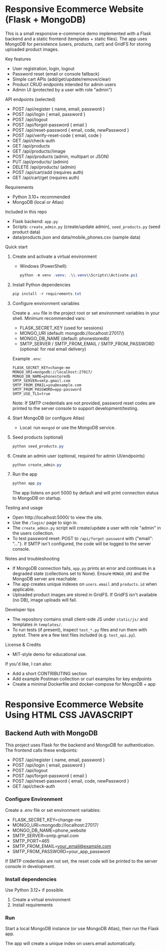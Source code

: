 # Responsive Ecommerce Website (Flask + MongoDB)

This is a small responsive e-commerce demo implemented with a Flask backend and a static frontend (templates + static files). The app uses MongoDB for persistence (users, products, cart) and GridFS for storing uploaded product images.

Key features
- User registration, login, logout
- Password reset (email or console fallback)
- Simple cart APIs (add/get/update/remove/clear)
- Product CRUD endpoints intended for admin users
- Admin UI (protected by a user with role "admin")

API endpoints (selected)
- POST /api/register            { name, email, password }
- POST /api/login               { email, password }
- POST /api/logout
- POST /api/forgot-password     { email }
- POST /api/reset-password      { email, code, newPassword }
- POST /api/verify-reset-code   { email, code }
- GET  /api/check-auth
- GET  /api/products
- GET  /api/products/<id>/image
- POST /api/products            (admin, multipart or JSON)
- PUT  /api/products/<id>       (admin)
- DELETE /api/products/<id>     (admin)
- POST /api/cart/add            (requires auth)
- GET  /api/cart/get            (requires auth)

Requirements
- Python 3.10+ recommended
- MongoDB (local or Atlas)

Included in this repo
- Flask backend: `app.py`
- Scripts: `create_admin.py` (create/update admin), `seed_products.py` (seed product data)
- data/products.json and data/mobile_phones.csv (sample data)

Quick start
1. Create and activate a virtual environment

   - Windows (PowerShell):

     ```powershell
     python -m venv .venv; .\\.venv\\Scripts\\Activate.ps1
     ```

2. Install Python dependencies

   ```powershell
   pip install -r requirements.txt
   ```

3. Configure environment variables

   Create a `.env` file in the project root or set environment variables in your shell. Minimum recommended vars:

   - FLASK_SECRET_KEY (used for sessions)
   - MONGO_URI (default: mongodb://localhost:27017/)
   - MONGO_DB_NAME (default: phonestoredb)
   - SMTP_SERVER / SMTP_FROM_EMAIL / SMTP_FROM_PASSWORD (optional: for real email delivery)

   Example `.env`:

   ```text
   FLASK_SECRET_KEY=change-me
   MONGO_URI=mongodb://localhost:27017/
   MONGO_DB_NAME=phonestoredb
   SMTP_SERVER=smtp.gmail.com
   SMTP_FROM_EMAIL=you@example.com
   SMTP_FROM_PASSWORD=app-password
   SMTP_USE_TLS=true
   ```

   Note: If SMTP credentials are not provided, password reset codes are printed to the server console to support development/testing.

4. Start MongoDB (or configure Atlas)

   - Local: run `mongod` or use the MongoDB service.

5. Seed products (optional)

   ```powershell
   python seed_products.py
   ```

6. Create an admin user (optional, required for admin UI/endpoints)

   ```powershell
   python create_admin.py
   ```

7. Run the app

   ```powershell
   python app.py
   ```

   The app listens on port 5000 by default and will print connection status to MongoDB on startup.

Testing and usage
- Open http://localhost:5000/ to view the site.
- Use the `/login/` page to sign in.
- The `create_admin.py` script will create/update a user with role "admin" in the users collection.
- To test password reset: POST to `/api/forgot-password` with {"email": "..."}. If SMTP isn't configured, the code will be logged to the server console.

Notes and troubleshooting
- If MongoDB connection fails, `app.py` prints an error and continues in a degraded state (collections set to None). Ensure `MONGO_URI` and the MongoDB server are reachable.
- The app creates unique indexes on `users.email` and `products.id` when applicable.
- Uploaded product images are stored in GridFS. If GridFS isn't available (no DB), image uploads will fail.

Developer tips
- The repository contains small client-side JS under `static/js/` and templates in `templates/`.
- To run tests (if present), inspect `test_*.py` files and run them with pytest. There are a few test files included (e.g. `test_api.py`).

License & Credits
- MIT-style demo for educational use.

If you'd like, I can also:
- Add a short CONTRIBUTING section
- Add example Postman collection or curl examples for key endpoints
- Create a minimal Dockerfile and docker-compose for MongoDB + app
# Responsive Ecommerce Website Using HTML CSS JAVASCRIPT

## Backend Auth with MongoDB

This project uses Flask for the backend and MongoDB for authentication. The frontend calls these endpoints:

- POST /api/register { name, email, password }
- POST /api/login { email, password }
- POST /api/logout
- POST /api/forgot-password { email }
- POST /api/reset-password { email, code, newPassword }
- GET  /api/check-auth

### Configure Environment

Create a .env file or set environment variables:

- FLASK_SECRET_KEY=change-me
- MONGO_URI=mongodb://localhost:27017/
- MONGO_DB_NAME=phone_website
- SMTP_SERVER=smtp.gmail.com
- SMTP_PORT=465
- SMTP_FROM_EMAIL=your_email@example.com
- SMTP_FROM_PASSWORD=your_app_password

If SMTP credentials are not set, the reset code will be printed to the server console in development.

### Install dependencies

Use Python 3.12+ if possible.

1. Create a virtual environment
2. Install requirements

### Run

Start a local MongoDB instance (or use MongoDB Atlas), then run the Flask app.

The app will create a unique index on users.email automatically.
